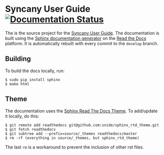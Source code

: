 Syncany User Guide [![Documentation Status](https://readthedocs.org/projects/syncany-user-guide/badge/?version=latest)](https://readthedocs.org/projects/syncany-user-guide/?badge=latest)
==================
The is the source project for the [Syncany User Guide](http://syncany-user-guide.readthedocs.org/). The documentation is built using the [Sphinx documentation generator](http://sphinx-doc.org/) on the [Read the Docs](https://readthedocs.org/) platform. It is automatically rebuilt with every commit to the `develop` branch.

Building
--------
To build the docs locally, run:

```
$ sudo pip install sphinx
$ make html
```

Theme
-----
The documentation uses the [Sphinx Read The Docs Theme](https://github.com/snide/sphinx_rtd_theme). To add/update it locally, do this:

```
$ git remote add readthedocs git@github.com:snide/sphinx_rtd_theme.git
$ git fetch readthedocs
$ git subtree add --prefix=source/_themes readthedocs/master
$ rm -rf (everything in source/_themes, but sphinx_rtd_theme)
```

The last `rm` is a workaround to prevent the inclusion of other rst files. 
